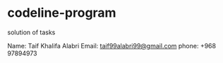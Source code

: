 # codeline-program
solution of tasks

Name: Taif Khalifa Alabri
Email: taif99alabri99@gmail.com
phone: +968 97894973
